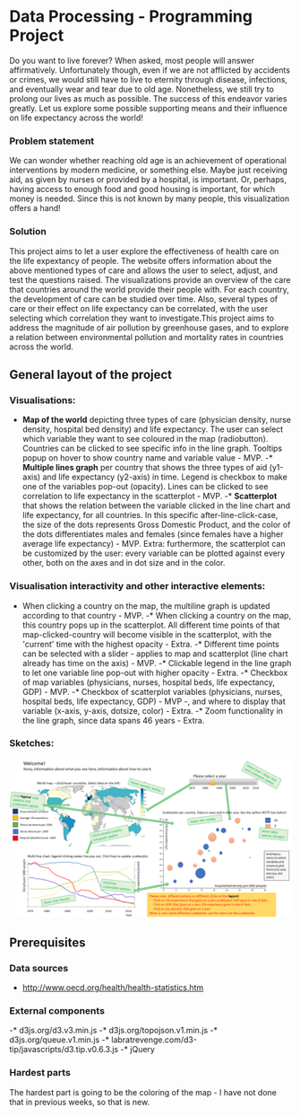 # Data Processing - Programming Project

Do you want to live forever? When asked, most people will answer affirmatively. Unfortunately though, even if we are not afflicted by accidents or crimes, we would still have to live to eternity through disease, infections, and eventually wear and tear due to old age. Nonetheless, we still try to prolong our lives as much as possible. The success of this endeavor varies greatly. Let us explore some possible supporting means and their influence on life expectancy across the world!

### Problem statement
We can wonder whether reaching old age is an achievement of operational interventions by modern medicine, or something else. Maybe just receiving aid, as given by nurses or provided by a hospital, is important. Or, perhaps, having access to enough food and good housing is important, for which money is needed. Since this is not known by many people, this visualization offers a hand!

### Solution
This project aims to let a user explore the effectiveness of health care on the life expextancy of people. The website offers information about the above mentioned types of care and allows the user to select, adjust, and test the questions raised. The visualizations provide an overview of the care that countries around the world provide their people with. For each country, the development of care can be studied over time. Also, several types of care or their effect on life expectancy can be correlated, with the user selecting which correlation they want to investigate.This project aims to address the magnitude of air pollution by greenhouse gases, and to explore a relation between environmental pollution and mortality rates in countries across the world.

## General layout of the project

### Visualisations:
* **Map of the world** depicting three types of care (physician density, nurse density, hospital bed density) and life expectancy. The user can select which variable they want to see coloured in the map (radiobutton). Countries can be clicked to see specific info in the line graph. Tooltips popup on hover to show country name and variable value - MVP.
-* **Multiple lines graph** per country that shows the three types of aid (y1-axis) and life expectancy (y2-axis) in time. Legend is checkbox to make one of the variables pop-out (opacity). Lines can be clicked to see correlation to life expectancy in the scatterplot - MVP.
-* **Scatterplot** that shows the relation between the variable clicked in the line chart and life expectancy, for all countries. In this specific after-line-click-case, the size of the dots represents Gross Domestic Product, and the color of the dots differentiates males and females (since females have a higher average life expectancy) - MVP. Extra: furthermore, the scatterplot can be customized by the user: every variable can be plotted against every other, both on the axes and in dot size and in the color.

### Visualisation interactivity and other interactive elements:
* When clicking a country on the map, the multiline graph is updated according to that country - MVP.
-* When clicking a country on the map, this country pops up in the scatterplot. All different time points of that map-clicked-country will become visible in the scatterplot, with the 'current' time with the highest opacity - Extra.
-* Different time points can be selected with a slider - applies to map and scatterplot (line chart already has time on the axis) - MVP.
-* Clickable legend in the line graph to let one variable line pop-out with higher opacity - Extra.
-* Checkbox of map variables (physicians, nurses, hospital beds, life expectancy, GDP) - MVP.
-* Checkbox of scatterplot variables (physicians, nurses, hospital beds, life expectancy, GDP) - MVP -, and where to display that variable (x-axis, y-axis, dotsize, color) - Extra.
-* Zoom functionality in the line graph, since data spans 46 years - Extra.

### Sketches:
![](doc/Dia1.PNG)

## Prerequisites

### Data sources
* http://www.oecd.org/health/health-statistics.htm

### External components
-* d3js.org/d3.v3.min.js
-* d3js.org/topojson.v1.min.js
-* d3js.org/queue.v1.min.js
-* labratrevenge.com/d3-tip/javascripts/d3.tip.v0.6.3.js
-* jQuery

### Hardest parts
The hardest part is going to be the coloring of the map - I have not done that in previous weeks, so that is new.
